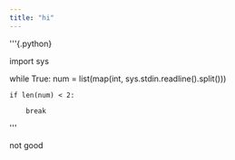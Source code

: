 ```yaml
---
title: "hi"
---
```


'''{.python}

import sys

while True:
num = list(map(int, sys.stdin.readline().split()))

    if len(num) < 2:

        break

'''

not good
